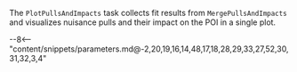 The `PlotPullsAndImpacts` task collects fit results from `MergePullsAndImpacts` and visualizes nuisance pulls and their impact on the POI in a single plot.

<div class="dhi_parameter_table">

--8<-- "content/snippets/parameters.md@-2,20,19,16,14,48,17,18,28,29,33,27,52,30,31,32,3,4"

</div>
